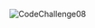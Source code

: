 ![CodeChallenge08](https://github.com/abshir206/data-structures-and-algorithms/assets/122309776/6f022145-47d9-4227-82c7-3f91cbe29080)
